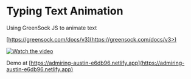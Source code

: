 # Typing Text Animation

Using GreenSock JS to animate text

[https://greensock.com/docs/v3](https://greensock.com/docs/v3>)

[![Watch the video](https://user-images.githubusercontent.com/4811274/92324382-866f1e80-f084-11ea-990b-9ae1653eebe6.png)](https://www.loom.com/share/d5f626c045f74f1abd9cb78f52827635)

Demo at [https://admiring-austin-e6db96.netlify.app](https://admiring-austin-e6db96.netlify.app)
